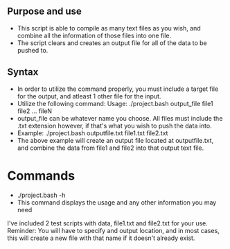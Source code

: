 ## Purpose and use
- This script is able to compile as many text files as you wish, and combine all the information of those files into one file.
- The script clears and creates an output file for all of the data to be pushed to.

## Syntax
- In order to utilize the command properly, you must include a target file for the output, and atleast 1 other file for the input.
- Utilize the following command: Usage: ./project.bash output_file file1 file2 ... fileN
- output_file can be whatever name you choose. All files must include the .txt extension however, if that's what you wish to push the data into.
- Example: ./project.bash outputfile.txt file1.txt file2.txt
- The above example will create an output file located at outputfile.txt, and combine the data from file1 and file2 into that output text file.


# Commands
- ./project.bash -h
- This command displays the usage and any other information you may need

I've included 2 test scripts with data, file1.txt and file2.txt for your use. 
Reminder: You will have to specify and output location, and in most cases, this will create a new file with that name if it doesn't already exist.
